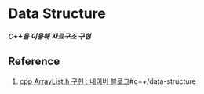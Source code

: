 # Data Structure
**_C++을 이용해 자료구조 구현_**

## Reference
1.  [cpp ArrayList.h 구현 : 네이버 블로그](https://m.blog.naver.com/PostView.nhn?blogId=kyed203&logNo=20207661565&proxyReferer=https:%2F%2Fwww.google.com%2F)#c++/data-structure
